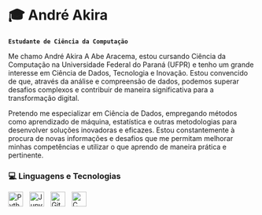 # 🎓 André Akira

**`Estudante de Ciência da Computação`**

Me chamo André Akira A Abe Aracema, estou cursando Ciência da Computação na Universidade Federal do Paraná (UFPR) e tenho um grande interesse em Ciência de Dados, Tecnologia e Inovação. Estou convencido de que, através da análise e compreensão de dados, podemos superar desafios complexos e contribuir de maneira significativa para a transformação digital.

Pretendo me especializar em Ciência de Dados, empregando métodos como aprendizado de máquina, estatística e outras metodologias para desenvolver soluções inovadoras e eficazes. Estou constantemente à procura de novas informações e desafios que me permitam melhorar minhas competências e utilizar o que aprendo de maneira prática e pertinente.

### 💻 Linguagens e Tecnologias

<img 
    align="left" 
    alt="Python" 
    title="Python"
    width="30px" 
    style="padding-right: 10px;" 
    src="https://cdn.jsdelivr.net/gh/devicons/devicon@latest/icons/python/python-original.svg" 
/>
<img 
    align="left" 
    alt="Jupyter" 
    title="Jupyter"
    width="30px" 
    style="padding-right: 10px;" 
    src="https://cdn.jsdelivr.net/gh/devicons/devicon@latest/icons/jupyter/jupyter-original.svg" 
/>
<img 
    align="left" 
    alt="Git" 
    title="Git"
    width="30px" 
    style="padding-right: 10px;" 
    src="https://cdn.jsdelivr.net/gh/devicons/devicon@latest/icons/git/git-original.svg" 
/>
<img 
    align="left" 
    alt="C" 
    title="C"
    width="30px" 
    style="padding-right: 10px;" 
    src="https://cdn.jsdelivr.net/gh/devicons/devicon@latest/icons/c/c-original.svg" 
/>


<br/>
<br/>

